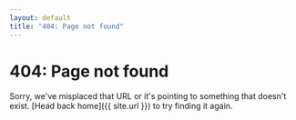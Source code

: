 ```yaml
---
layout: default
title: "404: Page not found"
---
```


# 404: Page not found
Sorry, we've misplaced that URL or it's pointing to something that doesn't exist. [Head back home]({{ site.url }}) to try finding it again.
